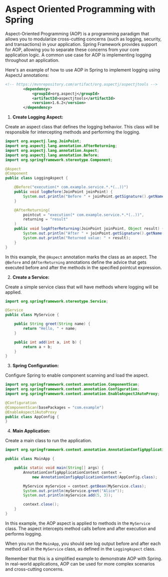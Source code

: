 # Aspect Oriented Programming with Spring

Aspect-Oriented Programming (AOP) is a programming paradigm that allows you to modularize cross-cutting concerns (such as logging, security, and transactions) in your application. Spring Framework provides support for AOP, allowing you to separate these concerns from your core application logic. A common use case for AOP is implementing logging throughout an application.

Here's an example of how to use AOP in Spring to implement logging using AspectJ annotations:

```xml
<!-- https://mvnrepository.com/artifact/org.aspectj/aspectjtools -->
		<dependency>
		    <groupId>org.aspectj</groupId>
		    <artifactId>aspectjtools</artifactId>
		    <version>1.6.2</version>
		</dependency>

```

1. **Create Logging Aspect:**

Create an aspect class that defines the logging behavior. This class will be responsible for intercepting methods and performing the logging.

```java
import org.aspectj.lang.JoinPoint;
import org.aspectj.lang.annotation.AfterReturning;
import org.aspectj.lang.annotation.Aspect;
import org.aspectj.lang.annotation.Before;
import org.springframework.stereotype.Component;

@Aspect
@Component
public class LoggingAspect {

    @Before("execution(* com.example.service.*.*(..))")
    public void logBefore(JoinPoint joinPoint) {
        System.out.println("Before " + joinPoint.getSignature().getName() + " method");
    }

    @AfterReturning(
        pointcut = "execution(* com.example.service.*.*(..))",
        returning = "result"
    )
    public void logAfterReturning(JoinPoint joinPoint, Object result) {
        System.out.println("After " + joinPoint.getSignature().getName() + " method");
        System.out.println("Returned value: " + result);
    }
}
```

In this example, the `@Aspect` annotation marks the class as an aspect. The `@Before` and `@AfterReturning` annotations define the advice that gets executed before and after the methods in the specified pointcut expression.

2. **Create a Service:**

Create a simple service class that will have methods where logging will be applied.

```java
import org.springframework.stereotype.Service;

@Service
public class MyService {

    public String greet(String name) {
        return "Hello, " + name;
    }

    public int add(int a, int b) {
        return a + b;
    }
}
```

3. **Spring Configuration:**

Configure Spring to enable component scanning and load the aspect.

```java
import org.springframework.context.annotation.ComponentScan;
import org.springframework.context.annotation.Configuration;
import org.springframework.context.annotation.EnableAspectJAutoProxy;

@Configuration
@ComponentScan(basePackages = "com.example")
@EnableAspectJAutoProxy
public class AppConfig {
}
```

4. **Main Application:**

Create a main class to run the application.

```java
import org.springframework.context.annotation.AnnotationConfigApplicationContext;

public class MainApp {

    public static void main(String[] args) {
        AnnotationConfigApplicationContext context =
            new AnnotationConfigApplicationContext(AppConfig.class);

        MyService myService = context.getBean(MyService.class);
        System.out.println(myService.greet("Alice"));
        System.out.println(myService.add(5, 3));

        context.close();
    }
}
```

In this example, the AOP aspect is applied to methods in the `MyService` class. The aspect intercepts method calls before and after execution and performs logging.

When you run the `MainApp`, you should see log output before and after each method call in the `MyService` class, as defined in the `LoggingAspect` class.

Remember that this is a simplified example to demonstrate AOP with Spring. In real-world applications, AOP can be used for more complex scenarios and cross-cutting concerns.
